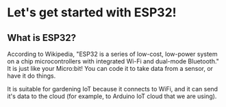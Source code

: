 # Let's get started with ESP32!

## What is ESP32?

According to Wikipedia, "ESP32 is a series of low-cost, low-power system on a chip microcontrollers with integrated Wi-Fi and dual-mode Bluetooth."
It is just like your Micro:bit! You can code it to take data from a sensor, or have it do things. 



It is suitable for gardening IoT because it connects to WiFi, and it can send it's data to the cloud (for example, to Arduino IoT cloud that we are using).

